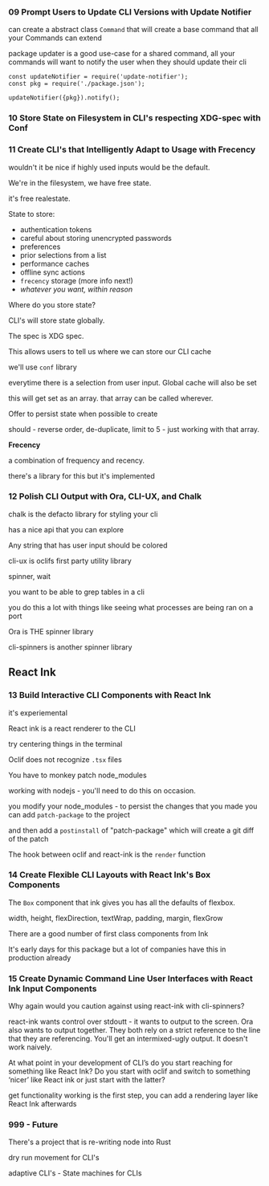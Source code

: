 ### 09 Prompt Users to Update CLI Versions with Update Notifier

can create a abstract class `Command` that will create a base command that all your Commands can extend

package updater is a good use-case for a shared command, all your commands will want to notify the user when they should update their cli

    const updateNotifier = require('update-notifier');
    const pkg = require('./package.json');

    updateNotifier({pkg}).notify();

### 10 Store State on Filesystem in CLI's respecting XDG-spec with Conf

### 11 Create CLI's that Intelligently Adapt to Usage with Frecency

wouldn't it be nice if highly used inputs would be the default.

We're in the filesystem, we have free state.

it's free realestate.

State to store:

- authentication tokens
- careful about storing unencrypted passwords
- preferences
- prior selections from a list
- performance caches
- offline sync actions
- `frecency` storage (more info next!)
- *whatever you want, within reason*

Where do you store state?

CLI's will store state globally.

The spec is XDG spec.

This allows users to tell us where we can store our CLI cache

we'll use `conf` library

everytime there is a selection from user input. Global cache will also be set

this will get set as an array. that array can be called wherever.

Offer to persist state when possible to create

should - reverse order, de-duplicate, limit to 5 - just working with that array.

**Frecency**

a combination of frequency and recency.

there's a library for this but it's implemented

### 12 Polish CLI Output with Ora, CLI-UX, and Chalk

chalk is the defacto library for styling your cli

has a nice api that you can explore

Any string that has user input should be colored

cli-ux is oclifs first party utility library

spinner, wait

you want to be able to grep tables in a cli

you do this a lot with things like seeing what processes are being ran on a port

Ora is THE spinner library

cli-spinners is another spinner library

## React Ink

### 13 Build Interactive CLI Components with React Ink

it's experiemental

React ink is a react renderer to the CLI

try centering things in the terminal

Oclif does not recognize `.tsx` files

You have to monkey patch node_modules

working with nodejs - you'll need to do this on occasion.

you modify your node_modules - to persist the changes that you made you can add `patch-package` to the project

and then add a `postinstall` of "patch-package" which will create a git diff of the patch

The hook between oclif and react-ink is the `render` function

### 14 Create Flexible CLI Layouts with React Ink's Box Components

The `Box` component that ink gives you has all the defaults of flexbox.

width, height, flexDirection, textWrap, padding, margin, flexGrow

There are a good number of first class components from Ink

It's early days for this package but a lot of companies have this in production already

### 15 Create Dynamic Command Line User Interfaces with React Ink Input Components

Why again would you caution against using react-ink with cli-spinners?

react-ink wants control over stdoutt - it wants to output to the screen. Ora also wants to output together. They both rely on a strict reference to the line that they are referencing. You'll get an intermixed-ugly output. It doesn't work naively.

At what point in your development of CLI’s do you start reaching for something like React Ink? Do you start with oclif and switch to something ‘nicer’ like React ink or just start with the latter?

get functionality working is the first step, you can add a rendering layer like React Ink afterwards

### 999 - Future

There's a project that is re-writing node into Rust

dry run movement for CLI's

adaptive CLI's - State machines for CLIs
